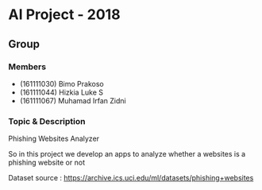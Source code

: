 # AI Project - 2018 
## Group 

### Members

* (161111030) Bimo Prakoso
* (161111044) Hizkia Luke S
* (161111067) Muhamad Irfan Zidni

### Topic & Description

Phishing Websites Analyzer

So in this project we develop an apps to analyze whether a websites is a phishing website or not

Dataset source :
https://archive.ics.uci.edu/ml/datasets/phishing+websites


